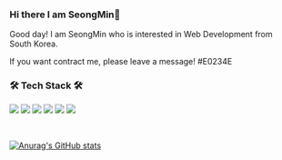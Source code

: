 ### Hi there I am SeongMin👋

Good day! I am SeongMin who is interested in Web Development from South Korea.

If you want contract me, please leave a message!
#E0234E
### 🛠 Tech Stack 🛠
<img src="https://img.shields.io/badge/NestJS-E0234E?style=flat-square&logo=nestJS&logoColor=#E0234E"/> <img src="https://img.shields.io/badge/TypeScript-3178C6?style=flat-square&logo=JavaScript&logoColor=white"/> <img src="https://img.shields.io/badge/JavaScript-F7DF1E?style=flat-square&logo=JavaScript&logoColor=white"/> <img src="https://img.shields.io/badge/HTML5-E34F26?style=flat-square&logo=HTML5&logoColor=white"/></a> <img src="https://img.shields.io/badge/Node.js-339933?style=flat-square&logo=Node.js&logoColor=white"/></a> <img src="https://img.shields.io/badge/express-000000?style=flat-square&logo=express&logoColor=white"/>

<br>

[![Anurag's GitHub stats](https://github-readme-stats.vercel.app/api?username=ElleryVernon)](https://github.com/anuraghazra/github-readme-stats)
